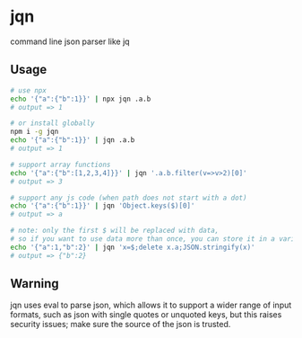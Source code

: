 # jqn

command line json parser like jq

## Usage

```bash
# use npx
echo '{"a":{"b":1}}' | npx jqn .a.b
# output => 1

# or install globally
npm i -g jqn
echo '{"a":{"b":1}}' | jqn .a.b
# output => 1

# support array functions
echo '{"a":{"b":[1,2,3,4]}}' | jqn '.a.b.filter(v=>v>2)[0]'
# output => 3

# support any js code (when path does not start with a dot)
echo '{"a":{"b":1}}' | jqn 'Object.keys($)[0]'
# output => a

# note: only the first $ will be replaced with data,
# so if you want to use data more than once, you can store it in a variable
echo '{"a":1,"b":2}' | jqn 'x=$;delete x.a;JSON.stringify(x)'
# output => {"b":2}
```

## Warning

jqn uses eval to parse json, which allows it to support a wider range of input formats, such as json with single quotes or unquoted keys, but this raises security issues; make sure the source of the json is trusted.
